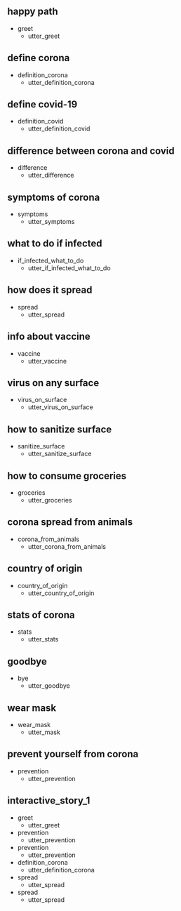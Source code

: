 ## happy path
* greet
  - utter_greet

## define corona
* definition_corona
  - utter_definition_corona

## define covid-19
* definition_covid
  - utter_definition_covid

## difference between corona and covid
* difference
  - utter_difference

## symptoms of corona
* symptoms
  - utter_symptoms

## what to do if infected
* if_infected_what_to_do
  - utter_if_infected_what_to_do

## how does it spread
* spread
  - utter_spread

## info about vaccine
* vaccine
  - utter_vaccine

## virus on any surface
* virus_on_surface
  - utter_virus_on_surface

## how to sanitize surface
* sanitize_surface
  - utter_sanitize_surface

## how to consume groceries
* groceries
  - utter_groceries

## corona spread from animals 
* corona_from_animals
  - utter_corona_from_animals

## country of origin
* country_of_origin
  - utter_country_of_origin

## stats of corona 
* stats
  - utter_stats

## goodbye
* bye
  - utter_goodbye

## wear mask
* wear_mask
  - utter_mask

## prevent yourself from corona
* prevention
  - utter_prevention






## interactive_story_1
* greet
    - utter_greet
* prevention
    - utter_prevention
* prevention
    - utter_prevention
* definition_corona
    - utter_definition_corona
* spread
    - utter_spread
* spread
    - utter_spread
